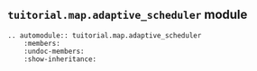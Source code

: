 ## `tuitorial.map.adaptive_scheduler` module

```{eval-rst}
.. automodule:: tuitorial.map.adaptive_scheduler
    :members:
    :undoc-members:
    :show-inheritance:
```
